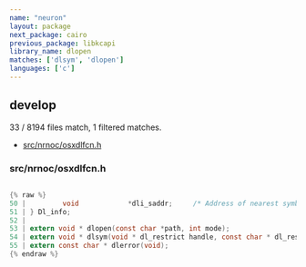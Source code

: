 ```yaml
---
name: "neuron"
layout: package
next_package: cairo
previous_package: libkcapi
library_name: dlopen
matches: ['dlsym', 'dlopen']
languages: ['c']
---
```

## develop
33 / 8194 files match, 1 filtered matches.

 - [src/nrnoc/osxdlfcn.h](#srcnrnocosxdlfcnh)

### src/nrnoc/osxdlfcn.h

```c

{% raw %}
50 |         void            *dli_saddr;     /* Address of nearest symbol */
51 | } Dl_info;
52 | 
53 | extern void * dlopen(const char *path, int mode);
54 | extern void * dlsym(void * dl_restrict handle, const char * dl_restrict symbol);
55 | extern const char * dlerror(void);
{% endraw %}

```